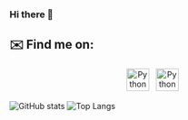 ### Hi there 👋

<!--


- 🔭 I’m currently working on ...
- 🌱 I’m currently learning ...
- 👯 I’m looking to collaborate on ...
- 🤔 I’m looking for help with ...
- 💬 Ask me about ...
- 📫 How to reach me: ...
- ⚡ Fun fact: ...

-->
## ✉️ Find me on:


<p align="center">
 <a href="[https://linkedin.com/in/charalambosioannou](https://www.linkedin.com/in/chaim-brown/)" target="_blank" rel="noopener noreferrer"> <img src="https://cdn.jsdelivr.net/npm/simple-icons@v3/icons/linkedin.svg" alt="Python" height="40" style="vertical-align:top; margin:4px"></a>
 <a href="mailto:chaimbrown2@yahoo.com"> <img src="https://cdn.jsdelivr.net/npm/simple-icons@v3/icons/gmail.svg" alt="Python" height="40" style="vertical-align:top; margin:4px"></a>
</p>


![GitHub stats](https://github-readme-stats.vercel.app/api?username=charliebrown1221&show_icons=true&theme=chartreuse-dark)
![Top Langs](https://github-readme-stats.vercel.app/api/top-langs/?username=charliebrown1221&theme=chartreuse-dark)

